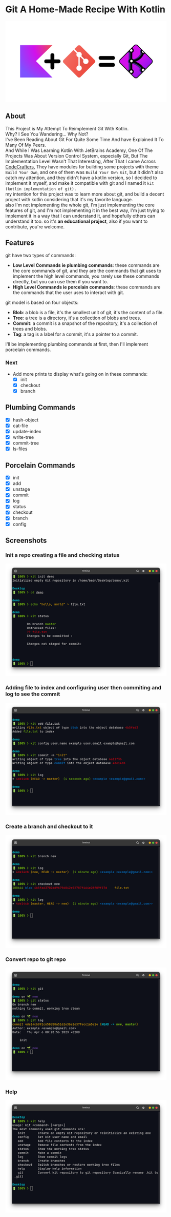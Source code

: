 # Git A Home-Made Recipe With Kotlin
<div align="center">
    <img src="images/logo.png">
</div>

## About

This Project is My Attempt To Reimplement Git With Kotlin.
<br> Why? I See You Wandering... Why Not?\
I've Been Reading About Git For Quite Some Time And have Explained It To Many Of My Peers.\
And While I Was Learning Kotlin With JetBrains Academy, One Of The Projects Was About Version Control System, especially
Git, But The Implementation Level Wasn't That Interesting, After That I came Across [CodeCrafters](https://codecrafters.io/),
They have modules for building some projects with theme `Build Your Own`, and one of them was `Build Your Own Git`,
but it didn't also catch my attention, and they didn't have a kotlin version, so I decided to implement it myself, and make it compatible with git and I named it `kit (kotlin implementation of git).`\
my intention for this project was to learn more about git, and build a decent project with kotlin considering that it's my favorite language.\
also I'm not implementing the whole git, I'm just implementing the core features of git, and I'm not implementing it in the best way, I'm just trying to implement it in a way that I can understand it, and hopefully others can understand it too.
so it's **an educational project**, also if you want to contribute, you're welcome.

## Features

git have two types of commands:
- **Low Level Commands ie plumbing commands**: these commands are the core commands of git, and they are the commands that git uses to implement the high level commands, you rarely use these commands directly, but you can use them if you want to.
- **High Level Commands ie porcelain commands**: these commands are the commands that the user uses to interact with git.

git model is based on four objects:
- **Blob**: a blob is a file, it's the smallest unit of git, it's the content of a file.
- **Tree**: a tree is a directory, it's a collection of blobs and trees.
- **Commit**: a commit is a snapshot of the repository, it's a collection of trees and blobs.
- **Tag**: a tag is a label for a commit, it's a pointer to a commit.

I'll be implementing plumbing commands at first, then I'll implement porcelain commands.

### Next
- Add more prints to display what's going on in these commands:
  - [x] init
  - [x] checkout
  - [x] branch

## Plumbing Commands
- [x] hash-object
- [x] cat-file
- [x] update-index
- [x] write-tree
- [x] commit-tree
- [x] ls-files

## Porcelain Commands
- [x] init
- [x] add
- [x] unstage
- [x] commit
- [x] log
- [x] status
- [x] checkout
- [x] branch
- [x] config
## Screenshots

### Init a repo creating a file and checking status

<div align="center">
    <img src="images/kit-init-status.png">
</div>

### Adding file to index and configuring user then commiting and log to see the commit

<div align="center">
    <img src="images/kit-add-commit.png">
</div>

### Create a branch and checkout to it

<div align="center">
    <img src="images/kit-branch-checkout.png">
</div>

### Convert repo to git repo

<div align="center">
    <img src="images/kit-convert-to-git.png">
</div>

### Help

<div align="center">
    <img src="images/kit-help.png">
</div>
